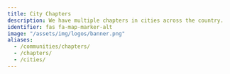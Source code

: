 ```yaml
---
title: City Chapters
description: We have multiple chapters in cities across the country.
identifier: fas fa-map-marker-alt
image: "/assets/img/logos/banner.png"
aliases:
  - /communities/chapters/
  - /chapters/
  - /cities/
---
```

